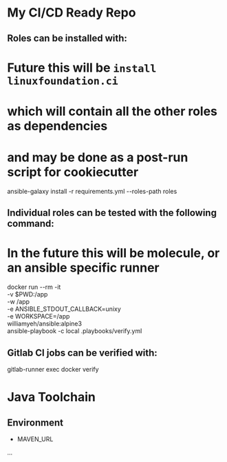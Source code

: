 # My CI/CD Ready Repo

## Roles can be installed with:

  # Future this will be `install linuxfoundation.ci`
  #  which will contain all the other roles as dependencies
  #  and may be done as a post-run script for cookiecutter
  ansible-galaxy install -r requirements.yml --roles-path roles

## Individual roles can be tested with the following command:

  # In the future this will be molecule, or an ansible specific runner
  docker run --rm -it \
  -v $PWD:/app \
  -w /app \
  -e ANSIBLE_STDOUT_CALLBACK=unixy \
  -e WORKSPACE=/app \
  williamyeh/ansible:alpine3 \
  ansible-playbook -c local .playbooks/verify.yml


## Gitlab CI jobs can be verified with:

  gitlab-runner exec docker verify




# Java Toolchain

## Environment

- MAVEN_URL

...


